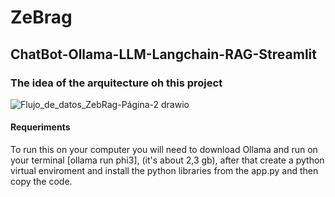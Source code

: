 # ZeBrag 

## ChatBot-Ollama-LLM-Langchain-RAG-Streamlit

### The idea of the arquitecture oh this project

![Flujo_de_datos_ZebRag-Página-2 drawio](https://github.com/theleywin/Project-ZebRag/assets/123096717/ee85e0c2-cd93-44ea-9547-15589421e983)


#### Requeriments
To run this on your computer you will need to download Ollama and run on your terminal [ollama run phi3], (it's about 2,3 gb), after that create a python virtual enviroment and install the python libraries from the app.py and then copy the code.
